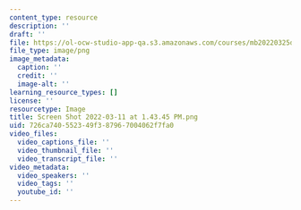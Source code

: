 ```yaml
---
content_type: resource
description: ''
draft: ''
file: https://ol-ocw-studio-app-qa.s3.amazonaws.com/courses/mb20220325d/screen-shot-2022-03-11-at-14345-pm.png
file_type: image/png
image_metadata:
  caption: ''
  credit: ''
  image-alt: ''
learning_resource_types: []
license: ''
resourcetype: Image
title: Screen Shot 2022-03-11 at 1.43.45 PM.png
uid: 726ca740-5523-49f3-8796-7004062f7fa0
video_files:
  video_captions_file: ''
  video_thumbnail_file: ''
  video_transcript_file: ''
video_metadata:
  video_speakers: ''
  video_tags: ''
  youtube_id: ''
---
```

